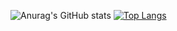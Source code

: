 


 ![Anurag's GitHub stats](https://github-readme-stats.vercel.app/api?username=IbraChar03&hide=stars&theme=radical) 
 [![Top Langs](https://github-readme-stats.vercel.app/api/top-langs/?username=IbraChar03&hide_progress=true&theme=radical)](https://github.com/IbraChar03/github-readme-stats)
